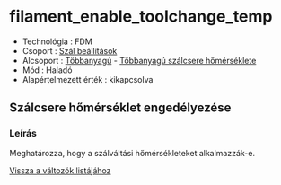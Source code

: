 # filament\_enable\_toolchange\_temp

* Technológia : FDM
* Csoport : [Szál beállítások](../filament_settings/filament_settings.md)
* Alcsoport : [Többanyagú](../filament_settings/filament_settings.md#multimatériaux) - [Többanyagú szálcsere hőmérséklete](filament_enable_toolchange_temp.md)
* Mód : Haladó
* Alapértelmezett érték : kikapcsolva

## Szálcsere hőmérséklet engedélyezése

### Leírás

Meghatározza, hogy a szálváltási hőmérsékleteket alkalmazzák-e.

[Vissza a változók listájához](../../variable_list)

